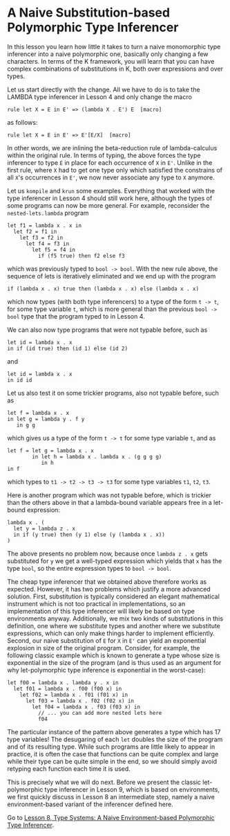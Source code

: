 <!-- Copyright (c) 2012-2019 K Team. All Rights Reserved. -->

# A Naive Substitution-based Polymorphic Type Inferencer

In this lesson you learn how little it takes to turn a naive monomorphic
type inferencer into a naive polymorphic one, basically only changing
a few characters. In terms of the K framework, you will learn that
you can have complex combinations of substitutions in K, both over
expressions and over types.

Let us start directly with the change. All we have to do is to take
the LAMBDA type inferencer in Lesson 4 and only change the macro

    rule let X = E in E' => (lambda X . E') E  [macro]

as follows:

    rule let X = E in E' => E'[E/X]  [macro]

In other words, we are inlining the beta-reduction rule of
lambda-calculus within the original rule. In terms of typing,
the above forces the type inferencer to type `E` in place for each
occurrence of `X` in `E'`. Unlike in the first rule, where `X` had to get
one type only which satisfied the constrains of all `X`'s occurrences in
`E'`, we now never associate any type to `X` anymore.

Let us `kompile` and `krun` some examples. Everything that worked with
the type inferencer in Lesson 4 should still work here, although the
types of some programs can now be more general. For example, reconsider
the `nested-lets.lambda` program

    let f1 = lambda x . x in
      let f2 = f1 in
        let f3 = f2 in
          let f4 = f3 in
            let f5 = f4 in
              if (f5 true) then f2 else f3

which was previously typed to `bool -> bool`. With the new rule above,
the sequence of lets is iteratively eliminated and we end up with the
program

    if (lambda x . x) true then (lambda x . x) else (lambda x . x)

which now types (with both type inferencers) to a type of the form
`t -> t`, for some type variable `t`, which is more general than the
previous `bool -> bool` type that the program typed to in Lesson 4.

We can also now type programs that were not typable before, such as

    let id = lambda x . x
    in if (id true) then (id 1) else (id 2)

and

    let id = lambda x . x
    in id id

Let us also test it on some trickier programs, also not typable
before, such as

    let f = lambda x . x
    in let g = lambda y . f y
       in g g

which gives us a type of the form `t -> t` for some type variable `t`,
and as

    let f = let g = lambda x . x
            in let h = lambda x . lambda x . (g g g g)
               in h
    in f

which types to `t1 -> t2 -> t3 -> t3` for some type variables `t1`, `t2`, `t3`.

Here is another program which was not typable before, which is
trickier than the others above in that a lambda-bound variable appears
free in a let-bound expression:

    lambda x . (
      let y = lambda z . x
      in if (y true) then (y 1) else (y (lambda x . x))
    )

The above presents no problem now, because once `lambda z . x` gets
substituted for `y` we get a well-typed expression which yields that `x`
has the type `bool`, so the entire expression types to `bool -> bool`.

The cheap type inferencer that we obtained above therefore works as
expected. However, it has two problems which justify a more advanced
solution. First, substitution is typically considered an elegant
mathematical instrument which is not too practical in implementations,
so an implementation of this type inferencer will likely be based on
type environments anyway. Additionally, we mix two kinds of
substitutions in this definition, one where we substitute types and
another where we substitute expressions, which can only make things
harder to implement efficiently. Second, our naive substitution of `E`
for `X` in `E'` can yield an exponential explosion in size of the original
program. Consider, for example, the following classic example which
is known to generate a type whose size is exponential in the size of
the program (and is thus used as an argument for why let-polymorphic
type inference is exponential in the worst-case):

    let f00 = lambda x . lambda y . x in
      let f01 = lambda x . f00 (f00 x) in
        let f02 = lambda x . f01 (f01 x) in
          let f03 = lambda x . f02 (f02 x) in
            let f04 = lambda x . f03 (f03 x) in
              // ... you can add more nested lets here
              f04

The particular instance of the pattern above generates a type which
has 17 type variables! The desugaring of each `let` doubles the size of
the program and of its resulting type. While such programs are little
likely to appear in practice, it is often the case that functions can
be quite complex and large while their type can be quite simple in the
end, so we should simply avoid retyping each function each time it is
used.

This is precisely what we will do next. Before we present the classic
let-polymorphic type inferencer in Lesson 9, which is based on
environments, we first quickly discuss in Lesson 8 an intermediate
step, namely a naive environment-based variant of the inferencer
defined here.

Go to [Lesson 8, Type Systems: A Naive Environment-based Polymorphic Type Inferencer](../lesson_8/README.md).

